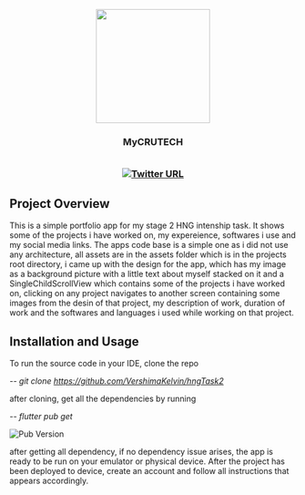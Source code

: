 <p align="center">
   <img src="assets/me.jpeg", width="200">
</p>
<h3 align="center">MyCRUTECH</>
<br/><br/>  
<div align="center">


<a href="">![Twitter URL](https://img.shields.io/twitter/url?style=social&url=https%3A%2F%2Ftwitter.com%2Fvershimakelvin)</a>

</div>


## Project Overview


This is a simple portfolio app for my stage 2 HNG intenship task. It shows some of the projects i have worked on, my expereience, softwares i use and my social media links. The apps code base is a simple one as i did not use any architecture, all assets are in the assets folder which is in the projects root directory, i came up with the design for the app, which has my image as a background picture with a little text about myself stacked on it and a SingleChildScrollView which contains some of the projects i have worked on, clicking on any project navigates to another screen containing some images from the desin of that project, my description of work, duration of work and the softwares and languages i used while working on that project. 

## Installation and Usage
To run the source code in your IDE, clone the repo

*--  git clone https://github.com/VershimaKelvin/hngTask2*

after cloning, get all the dependencies by running

*-- flutter pub get*

![Pub Version](https://img.shields.io/pub/v/firebase)



after getting all dependency, if no dependency issue arises, the app is ready to be run on your emulator or physical device. After the project has been deployed to device, create an account and follow all instructions that appears accordingly.










